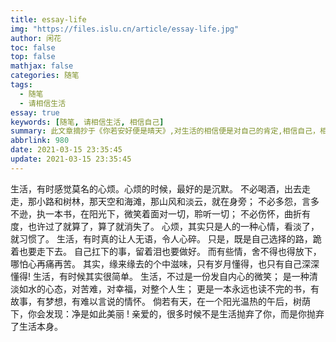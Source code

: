 ```yaml
---
title: essay-life
img: "https://files.islu.cn/article/essay-life.jpg"
author: 闲花
toc: false
top: false
mathjax: false
categories: 随笔
tags:
  - 随笔
  - 请相信生活
essay: true
keywords: [随笔, 请相信生活, 相信自己]
summary: 此文章摘抄于《你若安好便是晴天》,对生活的相信便是对自己的肯定,相信自己，相信生活
abbrlink: 980
date: 2021-03-15 23:35:45
update: 2021-03-15 23:35:45
---
```


生活，有时感觉莫名的心烦。心烦的时候，最好的是沉默。
不必喝酒，出去走走，那小路和树林，那天空和海滩，那山风和淡云，就在身旁；
不必多怨，言多不逊，执一本书，在阳光下，微笑着面对一切，聆听一切；
不必伤怀，曲折有度，也许过了就算了，算了就消失了。
心烦，其实只是人的一种心情，看淡了，就习惯了。
生活，有时真的让人无语，令人心碎。
只是，既是自己选择的路，跪着也要走下去。
自己扛下的事，留着泪也要做好。
而有些情，舍不得也得放下，哪怕心再痛再苦。
其实，缘来缘去的个中滋味，只有岁月懂得，也只有自己深深懂得!
生活，有时候其实很简单。
生活，不过是一份发自内心的微笑；
是一种清淡如水的心态，对苦难，对幸福，对整个人生；
更是一本永远也读不完的书，有故事，有梦想，有难以言说的情怀。
倘若有天，在一个阳光温热的午后，树荫下，你会发现：净是如此美丽 !
亲爱的，很多时候不是生活抛弃了你，而是你抛弃了生活本身。
